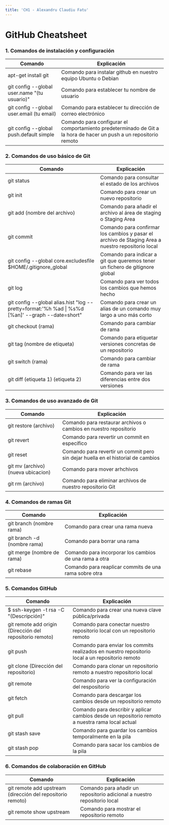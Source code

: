 ```yaml
---
title: 'CH1 - Alexandru Claudiu Fatu'
---
```


# GitHub Cheatsheet

### 1. Comandos de instalación y configuración

| Comando | Explicación |
|----------|----------|
| apt-get install git| Comando para instalar github en nuestro equipo Ubuntu o Debian   |
| git config --global user.name "(tu usuario)"| Comando para establecer tu nombre de usuario|
| git config --global user.email (tu email) | Comando para establecer tu dirección de correo electrónico|
|git config --global push.default simple| Comando para configurar el comportamiento predeterminado de Git a la hora de hacer un push a un repositorio remoto|

### 2. Comandos de uso básico de Git

| Comando | Explicación |
|----------|----------|
|git status|Comando para consultar el estado de los archivos|
|git init|Comando para crear un nuevo repositorio|
|git add (nombre del archivo)| Comando para añadir el archivo al área de staging o Staging Area|
|git commit| Comando para confirmar los cambios y pasar el archivo de Staging Area a nuestro repositorio local|
|git config --global core.excludesfile $HOME/.gitignore_global|Comando para indicar a git que queremos tener un fichero de gitignore global|
|git log|Comando para ver todos los cambios que hemos hecho|
|git config --global alias.hist "log --pretty=format:'%h %ad \| %s%d [%an]' --graph --date=short"| Comando para crear un alias de un comando muy largo a uno más corto|
|git checkout (rama)| Comando para cambiar de rama|
|git tag (nombre de etiqueta)|Comando para etiquetar versiones concretas de un repositorio|
|git switch (rama)| Comando para cambiar de rama|
|git diff (etiqueta 1) (etiqueta 2)| Comando para ver las diferencias entre dos versiones|

### 3. Comandos de uso avanzado de Git

| Comando | Explicación |
|----------|----------|
|git restore (archivo)|Comando para restaurar archivos o cambios en nuestro repositorio|
|git revert |Comando para revertir un commit en específico|
|git reset|Comando para revertir un commit pero sin dejar huella en el historial de cambios|
|git mv (archivo) (nueva ubicacion)|Comando para mover arhchivos|
|git rm (archivo)|Comando para eliminar archivos de nuestro repositorio Git|

### 4. Comandos de ramas Git

| Comando | Explicación |
|----------|----------|
|git branch (nombre rama)| Comando para crear una rama nueva|
|git branch -d (nombre rama) | Comando para borrar una rama|
|git merge (nombre de rama)|Comando para incorporar los cambios de una rama a otra|
|git rebase| Comando para reaplicar commits de una rama sobre otra|


### 5. Comandos GitHub

| Comando | Explicación |
|----------|----------|
|$ ssh-keygen -t rsa -C "(Descripción)"|Comando para crear una nueva clave pública/privada|
|git remote add origin (Dirección del repositorio remoto)|Comando para conectar nuestro repositorio local con un repositorio remoto|
|git push|Comando para enviar los commits realizados en nuestro repositorio local a un repositorio remoto|
|git clone (Dirección del repositorio)|Comando para clonar un repositorio remoto a nuestro repositorio local|
|git remote |Comando para ver la configuración del respositorio|
|git fetch| Comando para descargar los cambios desde un repositorio remoto|
|git pull| Comando para describir y aplicar cambios desde un repositorio remoto a nuestra rama local actual|
|git stash save|Comando para guardar los cambios temporalmente en la pila|
|git stash pop| Comando para sacar los cambios de la pila|

### 6. Comandos de colaboración en GitHub

| Comando | Explicación |
|----------|----------|
|git remote add upstream (dirección del repositorio remoto)|Comando para añadir un repositorio adicional a nuestro repositorio local|
|git remote show upstream| Comando para mostrar el repositorio remoto|
